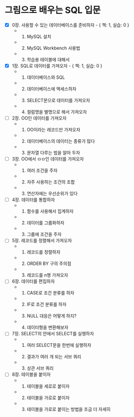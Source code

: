 # 그림으로 배우는 SQL 입문

- [x] 0장. 사용할 수 있는 데이터베이스를 준비하자 - { 책: 1, 실습: 0 }
  - 1.  MySQL 설치
  - 2.  MySQL Workbench 사용법
  - 3.  학습용 테이블에 대해서
- [x] 1장. SQL로 데이터를 가져오자 - { 책: 1, 실습: 0 }
  - 1.  데이터베이스와 SQL
  - 2.  데이터베이스에 액세스하자
  - 3.  SELECT문으로 데이터를 가져오자
  - 4.  컬럼명을 별명으로 해서 가져오자
- [ ] 2장. OO인 데이터를 가져오자
  - 1.  OO이라는 레코드만 가져오자
  - 2.  데이터베이스의 데이터는 종류가 많다
  - 3.  문자열 다루는 법을 알아 두자
- [ ] 3장. OO에서 ㅁㅁ인 데이터를 가져오자
  - 1.  여러 조건을 주자
  - 2.  자주 사용하는 조건의 조합
  - 3.  연산자에는 우선순위가 있다
- [ ] 4장. 데이터를 통합하자
  - 1.  함수를 사용해서 집계하자
  - 2.  데이터를 그룹화하자
  - 3.  그룹에 조건을 주자
- [ ] 5장. 레코드를 정렬해서 가져오자
  - 1.  레코드를 정렬하자
  - 2.  ORDER BY 구의 주의점
  - 3.  레코드를 n행 가져오자
- [ ] 6장. 데이터를 편집하자
  - 1.  CASE로 조건 분류를 하자
  - 2.  IF로 조건 분류를 하자
  - 3.  NULL 대응은 어떻게 하지?
  - 4.  데이터형을 변환해보자
- [ ] 7장. SELECT의 안에서 SELECT를 실행하자
  - 1. 여러 SELECT문을 한번에 실행하자
  - 2. 결과가 여러 개 되는 서브 쿼리
  - 3. 상관 서브 쿼리
- [ ] 8장. 테이블을 붙이자
  - 1. 테이블을 세로로 붙이자
  - 2. 테이블을 가로로 붙이자
  - 3. 테이블을 가로로 붙이는 방법을 조금 더 자세히
